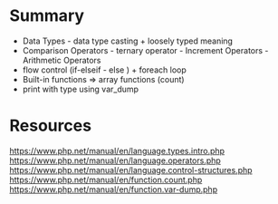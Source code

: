 
# Summary
 *  Data Types - data type casting  + loosely typed meaning
 *  Comparison Operators - ternary operator - Increment Operators - Arithmetic Operators
 *  flow control (if-elseif - else ) + foreach loop
 *  Built-in functions => array functions (count)
 *  print with type using var_dump

# Resources
https://www.php.net/manual/en/language.types.intro.php
https://www.php.net/manual/en/language.operators.php
https://www.php.net/manual/en/language.control-structures.php
https://www.php.net/manual/en/function.count.php
https://www.php.net/manual/en/function.var-dump.php


